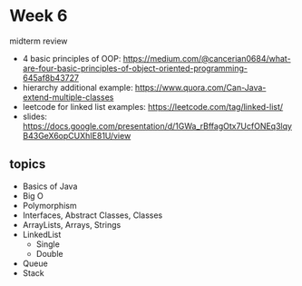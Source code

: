 # Week 6

midterm review

- 4 basic principles of OOP: https://medium.com/@cancerian0684/what-are-four-basic-principles-of-object-oriented-programming-645af8b43727
- hierarchy additional example: https://www.quora.com/Can-Java-extend-multiple-classes
- leetcode for linked list examples: https://leetcode.com/tag/linked-list/
- slides: https://docs.google.com/presentation/d/1GWa_rBffagOtx7UcfONEq3lqyB43GeX6opCUXhIE81U/view

## topics

- Basics of Java
- Big O
- Polymorphism
- Interfaces, Abstract Classes, Classes
- ArrayLists,  Arrays, Strings
- LinkedList
    - Single
    - Double
- Queue
- Stack
